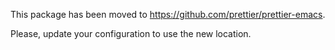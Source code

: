 This package has been moved to https://github.com/prettier/prettier-emacs.

Please, update your configuration to use the new location.
